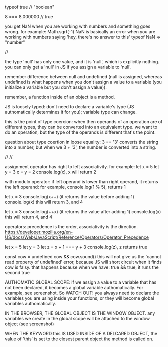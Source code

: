 typeof true // "boolean"

8 === 8.000000 // true

you get NaN when you are working with numbers and something goes wrong. for example: Math.sqrt(-1)
NaN is basically an error when you are working with numbers saying 'hey, there's no answer to this'
typeof NaN => "number"

//

the type 'null' has only one value, and it is 'null', which is explicitly nothing. you can only get a 'null' in JS if you assign a variable to 'null'.

remember difference between null and undefined (null is assigned, whereas undefined is what happens when you don't assign a value to a variable (you initialize a variable but you don't assign a value)).

remember, a function inside of an object is a method.

JS is loosely typed: don't need to declare a variable's type (JS authomatically determines it for you); variable type can change.

this is the point of type coercion: when then operands of an operation are of different types, they can be converted into an equivalent type. we want to do an operation, but the type of the operands is different that's the point.

question about type coertion in loose equality: 3 == '3' converts the string into a number, but when we 3 + '3', the number is converted into a string.

//
//

assignment operator has right to left associativity. for example:
let x = 5
let y = 3
x = y = 2
console.log(x), x will return 2

with modulo operator: if left operand is lower than right operand, it returns the left operand: for example, console.log(1 % 5), returns 1

let x = 3
console.log(x++)
(it returns the value before adding 1)
console.log(x)
this will return 3, and 4

let x = 3
console.log(++x)
(it returns the value after adding 1)
console.log(x)
this will return 4, and 4

operators: precedence is the order, associativity is the direction.
https://developer.mozilla.org/en-US/docs/Web/JavaScript/Reference/Operators/Operator_Precedence

let x = 5
let y = 3
let z = x + 1 === y + 3
console.log(z), z returns true

const cow = undefined
cow && cow.sound()
this will not give us the 'cannot read property of undefined' error, because JS will short circuit when it finds cow is falsy.
that happens because when we have: true && true, it runs the second true

AUTHOMATIC GLOBAL SCOPE:
if we assign a value to a variable that has not been declared, it becomes a global variable authomatically. For example, see screenshot. So WATCH OUT! you always need to declare the variables you are using inside your functions, or they will become global variables authomatically.

IN THE BROWSER, THE GLOBAL OBJECT IS THE WINDOW OBJECT.
any variables we create in the global scope will be attached to the window object (see screenshot)

WHEN THE KEYWORD this IS USED INSIDE OF A DELCARED OBJECT, the value of 'this' is set to the closest parent object the method is called on.
